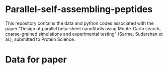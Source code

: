 # Parallel-self-assembling-peptides
This repository contains the data and python codes associated with the paper "Design of parallel beta-sheet nanofibrils using Monte-Carlo search, coarse-grained simulations and experimental testing" (Sarma, Sudarshan et al.), submitted to Protein Science.

# Data for paper
